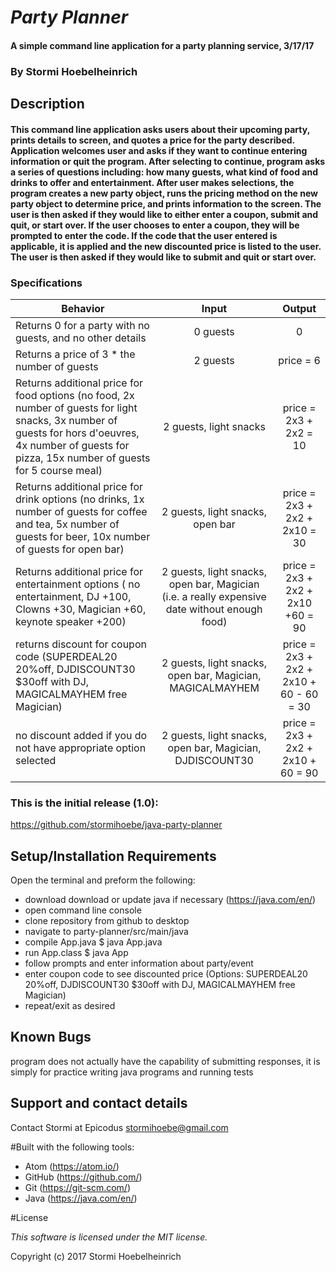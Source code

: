 # _Party Planner_

#### A simple command line application for a party planning service, 3/17/17

### By Stormi Hoebelheinrich

## Description

#### This command line application asks users about their upcoming party, prints details to screen, and quotes a price for the party described. Application welcomes user and asks if they want to continue entering information or quit the program. After selecting to continue, program asks a series of questions including: how many guests, what kind of food and drinks to offer and entertainment. After user makes selections, the program creates a new party object, runs the pricing method on the new party object to determine price, and prints information to the screen. The user is then asked if they would like to either enter a coupon, submit and quit, or start over. If the user chooses to enter a coupon, they will be prompted to enter the code. If the code that the user entered is applicable, it is applied and the new discounted price is listed to the user. The user is then asked if they would like to submit and quit or start over.

### Specifications

| Behavior |   Input   |   Output   |
|----------|:---------:|:----------:|
| Returns 0 for a party with no guests, and no other details | 0 guests| 0 |
| Returns a price of 3 * the number of guests | 2 guests| price = 6 |
| Returns additional price for food options (no food, 2x number of guests for light snacks, 3x number of guests for hors d'oeuvres, 4x number of guests for pizza, 15x number of guests for 5 course meal)| 2 guests, light snacks | price = 2x3 + 2x2 = 10|
| Returns additional price for drink options (no drinks, 1x number of guests for coffee and tea, 5x number of guests for beer, 10x number of guests for open bar)| 2 guests, light snacks, open bar | price = 2x3 + 2x2 + 2x10 = 30|
| Returns additional price for entertainment options ( no entertainment, DJ +100, Clowns +30, Magician +60, keynote speaker +200)|  2 guests, light snacks, open bar, Magician (i.e. a really expensive date without enough food)  |  price = 2x3 + 2x2 + 2x10 +60 = 90 |
| returns discount for coupon code (SUPERDEAL20 20%off, DJDISCOUNT30 $30off with DJ, MAGICALMAYHEM free Magician)| 2 guests, light snacks, open bar, Magician, MAGICALMAYHEM | price = 2x3 + 2x2 + 2x10 + 60 - 60 = 30 |
| no discount added if you do not have appropriate option selected| 2 guests, light snacks, open bar, Magician, DJDISCOUNT30 | price = 2x3 + 2x2 + 2x10 + 60 = 90 |


### This is the initial release (1.0):
https://github.com/stormihoebe/java-party-planner


## Setup/Installation Requirements
Open the terminal and preform the following:
* download download or update java if necessary (https://java.com/en/)
* open command line console
* clone repository from github to desktop
* navigate to party-planner/src/main/java
* compile App.java $ java App.java
* run App.class $ java App
* follow prompts and enter information about party/event
* enter coupon code to see discounted price (Options: SUPERDEAL20 20%off, DJDISCOUNT30 $30off with DJ, MAGICALMAYHEM free Magician)
* repeat/exit as desired


## Known Bugs
program does not actually have the capability of submitting responses, it is simply for practice writing java programs and running tests


## Support and contact details

Contact Stormi at Epicodus
stormihoebe@gmail.com

#Built with the following tools:

* Atom (https://atom.io/)
* GitHub (https://github.com/)
* Git (https://git-scm.com/)
* Java (https://java.com/en/)

#License

*This software is licensed under the MIT license.*

Copyright (c) 2017 Stormi Hoebelheinrich
